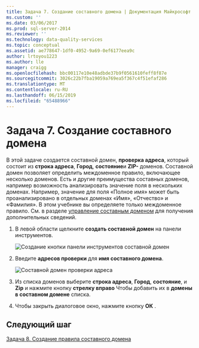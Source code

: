 ```yaml
---
title: Задача 7. Создание составного домена | Документация Майкрософт
ms.custom: ''
ms.date: 03/06/2017
ms.prod: sql-server-2014
ms.reviewer: ''
ms.technology: data-quality-services
ms.topic: conceptual
ms.assetid: ae778647-1df0-4952-9a69-0ef6177eea9c
author: lrtoyou1223
ms.author: lle
manager: craigg
ms.openlocfilehash: bbc00117e10e48adbde37b9f0561610feff8f87e
ms.sourcegitcommit: 3026c22b7fba19059a769ea5f367c4f51efaf286
ms.translationtype: MT
ms.contentlocale: ru-RU
ms.lasthandoff: 06/15/2019
ms.locfileid: "65488966"
---
```

# <a name="task-7-creating-a-composite-domain"></a>Задача 7. Создание составного домена
  В этой задаче создается составной домен, **проверка адреса**, который состоит из **строка адреса**, **Город**, **состояние**и  **ZIP-** доменов. Составной домен позволяет определить междоменное правило, включающее несколько доменов. Есть и другие преимущества составных доменов, например возможность анализировать значение поля в нескольких доменах.  Например, значение для поля «Полное имя» может быть проанализировано в отдельных доменах «Имя», «Отчество» и «Фамилия». В этом учебнике вы определяете только междоменное правило. См. в разделе [управление составным доменом](https://msdn.microsoft.com/library/hh510399.aspx) для получения дополнительных сведений.  
  
1.  В левой области щелкните **создать составной домен** на панели инструментов.  
  
     ![Создание кнопки панели инструментов составной домен](../../2014/tutorials/media/et-creatingacompositedomain-01.jpg "Создание составного домена кнопки панели инструментов")  
  
2.  Введите **адресов проверки** для **имя составного домена**.  
  
     ![Составной домен проверки адреса](../../2014/tutorials/media/et-creatingacompositedomain-02.jpg "составной домен проверки адреса")  
  
3.  Из списка доменов выберите **строка адреса**, **Город**, **состояние**, и **Zip** и нажмите кнопку **стрелку вправо** Чтобы добавить их в **домены в составном домене** списка.  
  
4.  Чтобы закрыть диалоговое окно, нажмите кнопку **ОК** .  
  
## <a name="next-step"></a>Следующий шаг  
 [Задача 8. Создание правила составного домена](../../2014/tutorials/task-8-creating-a-composite-domain-rule.md)  
  
  
